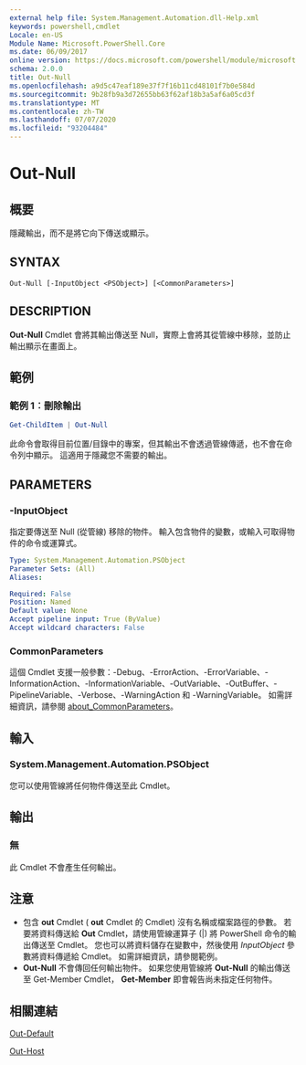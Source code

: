 ```yaml
---
external help file: System.Management.Automation.dll-Help.xml
keywords: powershell,cmdlet
Locale: en-US
Module Name: Microsoft.PowerShell.Core
ms.date: 06/09/2017
online version: https://docs.microsoft.com/powershell/module/microsoft.powershell.core/out-null?view=powershell-6&WT.mc_id=ps-gethelp
schema: 2.0.0
title: Out-Null
ms.openlocfilehash: a9d5c47eaf189e37f7f16b11cd48101f7b0e584d
ms.sourcegitcommit: 9b28fb9a3d72655bb63f62af18b3a5af6a05cd3f
ms.translationtype: MT
ms.contentlocale: zh-TW
ms.lasthandoff: 07/07/2020
ms.locfileid: "93204484"
---
```

# Out-Null

## 概要
隱藏輸出，而不是將它向下傳送或顯示。

## SYNTAX

```
Out-Null [-InputObject <PSObject>] [<CommonParameters>]
```

## DESCRIPTION

**Out-Null** Cmdlet 會將其輸出傳送至 Null，實際上會將其從管線中移除，並防止輸出顯示在畫面上。

## 範例

### 範例 1︰刪除輸出

```powershell
Get-ChildItem | Out-Null
```

此命令會取得目前位置/目錄中的專案，但其輸出不會透過管線傳遞，也不會在命令列中顯示。
這適用于隱藏您不需要的輸出。

## PARAMETERS

### -InputObject

指定要傳送至 Null (從管線) 移除的物件。
輸入包含物件的變數，或輸入可取得物件的命令或運算式。

```yaml
Type: System.Management.Automation.PSObject
Parameter Sets: (All)
Aliases:

Required: False
Position: Named
Default value: None
Accept pipeline input: True (ByValue)
Accept wildcard characters: False
```

### CommonParameters

這個 Cmdlet 支援一般參數：-Debug、-ErrorAction、-ErrorVariable、-InformationAction、-InformationVariable、-OutVariable、-OutBuffer、-PipelineVariable、-Verbose、-WarningAction 和 -WarningVariable。 如需詳細資訊，請參閱 [about_CommonParameters](https://go.microsoft.com/fwlink/?LinkID=113216)。

## 輸入

### System.Management.Automation.PSObject

您可以使用管線將任何物件傳送至此 Cmdlet。

## 輸出

### 無

此 Cmdlet 不會產生任何輸出。

## 注意

* 包含 **out** Cmdlet ( **out** Cmdlet 的 Cmdlet) 沒有名稱或檔案路徑的參數。 若要將資料傳送給 **Out** Cmdlet，請使用管線運算子 (|) 將 PowerShell 命令的輸出傳送至 Cmdlet。 您也可以將資料儲存在變數中，然後使用 *InputObject* 參數將資料傳遞給 Cmdlet。 如需詳細資訊，請參閱範例。
* **Out-Null** 不會傳回任何輸出物件。 如果您使用管線將 **Out-Null** 的輸出傳送至 Get-Member Cmdlet， **Get-Member** 即會報告尚未指定任何物件。

## 相關連結

[Out-Default](Out-Default.md)

[Out-Host](Out-Host.md)
